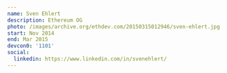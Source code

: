 ```yaml
---
name: Sven Ehlert
description: Ethereum OG
photo: /images/archive.org/ethdev.com/20150315012946/sven-ehlert.jpg
start: Nov 2014
end: Mar 2015
devcon0: '1101'
social:
  linkedin: https://www.linkedin.com/in/svenehlert/
---
```



